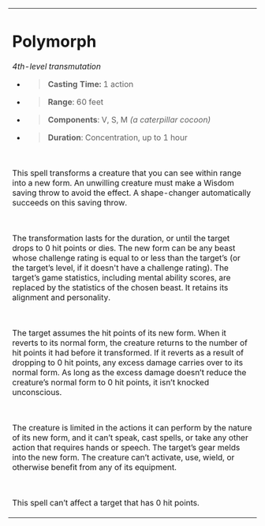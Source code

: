 <table><tbody><tr class="odd"><td><h1 id="polymorph"><strong>Polymorph</strong></h1><p><em>4th-level transmutation</em></p><ul><li><blockquote><p><strong>Casting Time:</strong> 1 action</p></blockquote></li><li><blockquote><p><strong>Range</strong>: 60 feet</p></blockquote></li><li><blockquote><p><strong>Components</strong>: V, S, M <em>(a caterpillar cocoon)</em></p></blockquote></li><li><blockquote><p><strong>Duration</strong>: Concentration, up to 1 hour</p></blockquote></li></ul><p> </p><p>This spell transforms a creature that you can see within range into a new form. An unwilling creature must make a Wisdom saving throw to avoid the effect. A shape-changer automatically succeeds on this saving throw.</p><p> </p><p>The transformation lasts for the duration, or until the target drops to 0 hit points or dies. The new form can be any beast whose challenge rating is equal to or less than the target’s (or the target’s level, if it doesn't have a challenge rating). The target’s game statistics, including mental ability scores, are replaced by the statistics of the chosen beast. It retains its alignment and personality.</p><p> </p><p>The target assumes the hit points of its new form. When it reverts to its normal form, the creature returns to the number of hit points it had before it transformed. If it reverts as a result of dropping to 0 hit points, any excess damage carries over to its normal form. As long as the excess damage doesn’t reduce the creature’s normal form to 0 hit points, it isn’t knocked unconscious.</p><p> </p><p>The creature is limited in the actions it can perform by the nature of its new form, and it can’t speak, cast spells, or take any other action that requires hands or speech. The target’s gear melds into the new form. The creature can’t activate, use, wield, or otherwise benefit from any of its equipment.</p><p> </p><p>This spell can’t affect a target that has 0 hit points.</p></td></tr></tbody></table>
